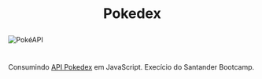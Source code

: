 # <p style="text-align: center;">Pokedex</p>

![PokéAPI](https://pokeapi.co/static/pokeapi_256.3fa72200.png)

#

Consumindo [API Pokedex](https://pokeapi.co/) em JavaScript.
Execício do Santander Bootcamp.